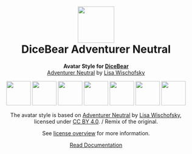 <h1 align="center"><img src="https://www.dicebear.com/logo-readme.svg" width="96" /> <br />DiceBear Adventurer Neutral</h1>
<p align="center">
  <strong>Avatar Style for <a href="https://www.dicebear.com/">DiceBear</a></strong><br />
  <a href="https://www.figma.com/community/file/1184595184137881796">Adventurer Neutral</a> by <a href="https://www.instagram.com/lischi_art/">Lisa Wischofsky</a>
</p>

<p align="center">
  <img src="https://api.dicebear.com/6.x/adventurer-neutral/svg?seed=Mimi" width="64" />
  <img src="https://api.dicebear.com/6.x/adventurer-neutral/svg?seed=Sasha" width="64" />
  <img src="https://api.dicebear.com/6.x/adventurer-neutral/svg?seed=Lilly" width="64" />
  <img src="https://api.dicebear.com/6.x/adventurer-neutral/svg?seed=Tigger" width="64" />
  <img src="https://api.dicebear.com/6.x/adventurer-neutral/svg?seed=Bella" width="64" />
  <img src="https://api.dicebear.com/6.x/adventurer-neutral/svg?seed=Zoe" width="64" />
  <img src="https://api.dicebear.com/6.x/adventurer-neutral/svg?seed=Kitty" width="64" />
</p>

<p align="center">
  The avatar style is based on <a href="https://www.figma.com/community/file/1184595184137881796">Adventurer Neutral</a> by
  <a href="https://www.instagram.com/lischi_art/">Lisa Wischofsky</a>, licensed under
  <a href="https://creativecommons.org/licenses/by/4.0/">CC BY 4.0</a>. / Remix of the original.
</p>
<p align="center">
  See <a href="https://www.dicebear.com/licenses">license overview</a> for more information.
</p>

<p align="center">
  <a href="https://www.dicebear.com/styles/adventurer-neutral">
    Read Documentation
  </a>
</p>
